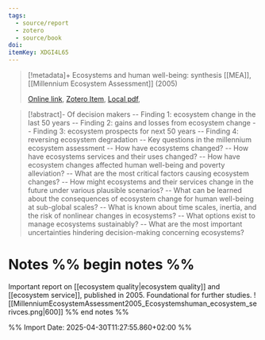 ```yaml
---
tags:
  - source/report
  - zotero
  - source/book
doi: 
itemKey: XDGI4L65
---
```

>[!metadata]+
> Ecosystems and human well-being: synthesis
> [[MEA]], 
> [[Millennium Ecosystem Assessment]] (2005)
> 
> [Online link](), [Zotero Item](zotero://select/library/items/XDGI4L65), [Local pdf](file://C:/Users/aburg/Documents/references/zotero/storage/VK77KILN/MillenniumEcosystemAssessment2005_Ecosystemshuman.pdf), 

>[!abstract]-
>Of decision makers -- Finding 1: ecosystem change in the last 50 years -- Finding 2: gains and losses from ecosystem change -- Finding 3: ecosystem prospects for next 50 years -- Finding 4: reversing ecosystem degradation -- Key questions in the millennium ecosystem assessment -- How have ecosystems changed? -- How have ecosystems services and their uses changed? -- How have ecosystem changes affected human well-being and poverty alleviation? -- What are the most critical factors causing ecosystem changes? -- How might ecosystems and their services change in the future under various plausible scenarios? -- What can be learned about the consequences of ecosystem change for human well-being at sub-global scales? -- What is known about time scales, inertia, and the risk of nonlinear changes in ecosystems? -- What options exist to manage ecosystems sustainably? -- What are the most important uncertainties hindering decision-making concerning ecosystems?
# Notes %% begin notes %%
Important report on [[ecosystem quality|ecosystem quality]] and [[ecosystem service]], published in 2005. Foundational for further studies.
![[MillenniumEcosystemAssessment2005_Ecosystemshuman_ecosystem_serivces.png|600]]
%% end notes %%




%% Import Date: 2025-04-30T11:27:55.860+02:00 %%

